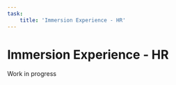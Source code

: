 ```yaml
---
task:
    title: 'Immersion Experience - HR'
---
```


# Immersion Experience - HR

Work in progress
